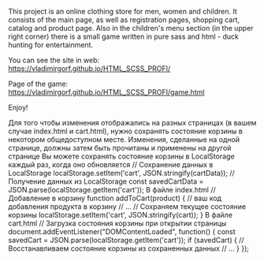 This project is an online clothing store for men, women and children. It consists of the main page, as well as registration pages, shopping cart, catalog and product page. Also in the children's menu section (in the upper right corner) there is a small game written in pure sass and html - duck hunting for entertainment.

You can see the site in web: 
https://vladimirgorf.github.io/HTML_SCSS_PROFI/

Page of the game: https://vladimirgorf.github.io/HTML_SCSS_PROFI/game.html

Enjoy!






Для того чтобы изменения отображались на разных страницах (в вашем случае index.html и cart.html), нужно сохранять состояние корзины в некотором общедоступном месте. Изменения, сделанные на одной странице, должны затем быть прочитаны и применены на другой странице
Вы можете сохранять состояние корзины в LocalStorage каждый раз, когда оно обновляется
// Сохранение данных в LocalStorage
localStorage.setItem('cart', JSON.stringify(cartData));
// Получение данных из LocalStorage
const savedCartData = JSON.parse(localStorage.getItem('cart'));
В файле index.html
// Добавление в корзину
function addToCart(product) {
// ваш код добавления продукта в корзину
// ...
// Сохраняем текущее состояние корзины
localStorage.setItem('cart', JSON.stringify(cart));
}
В файле cart.html
// Загрузка состояния корзины при открытии страницы
document.addEventListener("DOMContentLoaded", function() {
const savedCart = JSON.parse(localStorage.getItem('cart'));
if (savedCart) {
// Восстанавливаем состояние корзины из сохраненных данных
// ...
}
});

 